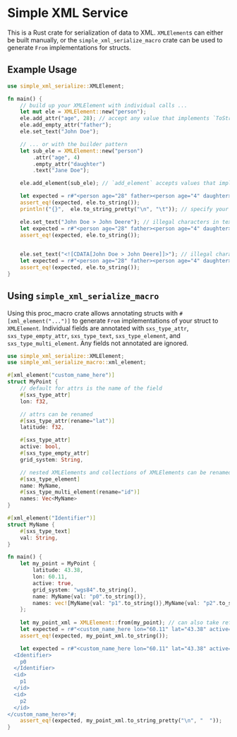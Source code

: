 # Simple XML Service
This is a Rust crate for serialization of data to XML. `XMLElement`s can either be built
manually, or the `simple_xml_serialize_macro` crate can be used to generate `From` implementations for structs. 

## Example Usage
```rust
use simple_xml_serialize::XMLElement;

fn main() {
    // build up your XMLElement with individual calls ...
    let mut ele = XMLElement::new("person");
    ele.add_attr("age", 28); // accept any value that implements `ToString`.
    ele.add_empty_attr("father");
    ele.set_text("John Doe");

    // ... or with the builder pattern
    let sub_ele = XMLElement::new("person")
        .attr("age", 4)
        .empty_attr("daughter")
        .text("Jane Doe");

    ele.add_element(sub_ele); // `add_element` accepts values that implement `Into<XMLElement>`

    let expected = r#"<person age="28" father><person age="4" daughter>Jane Doe</person>John Doe</person>"#;
    assert_eq!(expected, ele.to_string());
    println!("{}",  ele.to_string_pretty("\n", "\t")); // specify your preferred newline and indentation for pretty printing

    ele.set_text("John Doe > John Deere"); // illegal characters in text will be substituted e.g. > becomes &gt;
    let expected = r#"<person age="28" father><person age="4" daughter>Jane Doe</person>John Doe &gt; John Deere</person>"#;
    assert_eq!(expected, ele.to_string());

   
    ele.set_text("<![CDATA[John Doe > John Deere]]>"); // illegal characters in CDATA tags are respected
    let expected = r#"<person age="28" father><person age="4" daughter>Jane Doe</person><![CDATA[John Doe > John Deere]]></person>"#;
    assert_eq!(expected, ele.to_string());
}
```


## Using `simple_xml_serialize_macro`
Using this proc_macro crate allows annotating structs with `#[xml_element("...")]` to generate `From` implementations of your struct to `XMLElement`. Individual fields are annotated with `sxs_type_attr`, `sxs_type_empty_attr`, `sxs_type_text`, `sxs_type_element`, and `sxs_type_multi_element`. Any fields not annotated are ignored.
```rust
use simple_xml_serialize::XMLElement;
use simple_xml_serialize_macro::xml_element;

#[xml_element("custom_name_here")]
struct MyPoint {
    // default for attrs is the name of the field
    #[sxs_type_attr] 
    lon: f32,

    // attrs can be renamed
    #[sxs_type_attr(rename="lat")] 
    latitude: f32,

    #[sxs_type_attr]
    active: bool,
    #[sxs_type_empty_attr]
    grid_system: String,

    // nested XMLElements and collections of XMLElements can be renamed
    #[sxs_type_element] 
    name: MyName,
    #[sxs_type_multi_element(rename="id")] 
    names: Vec<MyName>
}

#[xml_element("Identifier")]
struct MyName {
    #[sxs_type_text]
    val: String,
}

fn main() {
    let my_point = MyPoint {
        latitude: 43.38,
        lon: 60.11,
        active: true,
        grid_system: "wgs84".to_string(),
        name: MyName{val: "p0".to_string()},
        names: vec![MyName{val: "p1".to_string()},MyName{val: "p2".to_string()}]
    };
    
    let my_point_xml = XMLElement::from(my_point); // can also take refs `&my_point`
    let expected = r#"<custom_name_here lon="60.11" lat="43.38" active="true" wgs84><Identifier>p0</Identifier><id>p1</id><id>p2</id></custom_name_here>"#;
    assert_eq!(expected, my_point_xml.to_string());

    let expected = r#"<custom_name_here lon="60.11" lat="43.38" active="true" wgs84>
  <Identifier>
    p0
  </Identifier>
  <id>
    p1
  </id>
  <id>
    p2
  </id>
</custom_name_here>"#;
    assert_eq!(expected, my_point_xml.to_string_pretty("\n", "  ")); 
}
```
